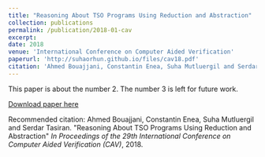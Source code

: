 ```yaml
---
title: "Reasoning About TSO Programs Using Reduction and Abstraction"
collection: publications
permalink: /publication/2018-01-cav
excerpt: 
date: 2018
venue: 'International Conference on Computer Aided Verification'
paperurl: 'http://suhaorhun.github.io/files/cav18.pdf'
citation: 'Ahmed Bouajjani, Constantin Enea, Suha Mutluergil and Serdar Tasiran. &quot;Reasoning About TSO Programs Using Reduction and Abstraction&quot; <i>In Proceedings of the 29th International Conference on Computer Aided Verification (CAV)</i>, 2018.'
---
```

This paper is about the number 2. The number 3 is left for future work.

[Download paper here](http://academicpages.github.io/files/paper2.pdf)

Recommended citation: Ahmed Bouajjani, Constantin Enea, Suha Mutluergil and Serdar Tasiran. "Reasoning About TSO Programs Using Reduction and Abstraction" <i>In Proceedings of the 29th International Conference on Computer Aided Verification (CAV)</i>, 2018.
